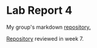 # Lab Report 4

My group's markdown [repository.](https://github.com/DanUCSD/markdown-parser)

[Repository](https://github.com/YoavGutmanUCSD/markdown-parser-2) reviewed in week 7.